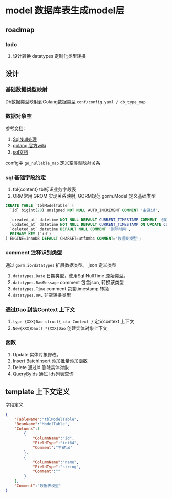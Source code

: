 # model 数据库表生成model层

## roadmap

### todo

1. 设计转换 datatypes 定制化类型转换

## 设计

### 基础数据类型映射  

Db数据类型映射到Golang数据类型 ```conf/config.yaml / db_type_map```

### 数据对象空

参考文档: 

1. [SqlNull处理](https://iamdual.com/en/posts/handle-sql-null-golang/)
2. [golang 官方wiki](https://github.com/golang/go/wiki/SQLInterface)
3. [sql文档](https://pkg.go.dev/database/sql#ColumnType.Nullable)

config中 ```go_nullable_map``` 定义空类型映射关系

### sql 基础字段约定
1. tbl{content} tbl标识业务字段表
2. ORM常用 GROM 实现关系映射, GORM规范 gorm.Model 定义基础类型

```sql
CREATE TABLE `tblModelTable` (
  `id` bigint(20) unsigned NOT NULL AUTO_INCREMENT COMMENT '主键id',

  `created_at` datetime NOT NULL DEFAULT CURRENT_TIMESTAMP COMMENT '创建时间',
  `updated_at` datetime NOT NULL DEFAULT CURRENT_TIMESTAMP ON UPDATE CURRENT_TIMESTAMP COMMENT '最后更新时间',
  `deleted_at` datetime DEFAULT NULL COMMENT '删除时间',
  PRIMARY KEY (`id`)
) ENGINE=InnoDB DEFAULT CHARSET=utf8mb4 COMMENT='数据表模型';
```

### comment 注释识别类型
通过 ```gorm.io/datatypes``` 扩展数据类型。 json 定义类型

1. ```datatypes.Date``` 日期类型，使用Sql NullTime 原始类型。
2. ```datatypes.RawMessage``` comment 包含json, 转换该类型
3. ```datatypes.Time``` comment 包含timestamp 转换
4. ```datatypes.URL``` 非空转换类型 


### 通过Dao 封装Context 上下文

1. ```type {XXX}Dao struct{ ctx Context }``` 定义context 上下文
2. ```New{XXX}Dao() *{XXX}Dao``` 创建实体对象上下文

### 函数
1. Update 实体对象修改。
2. Insert BatchInsert 添加批量添加函数
3. Delete 通过id 删除实体对象
4. QueryByIds 通过 Ids列表查询


## template 上下文定义

字段定义
```json
{
    "TableName":"tblModelTable",
    "BeanName":"ModelTable",
    "Columns":[
        {
            "ColumnName":"id",
            "FieldType":"int64",
            "Comment":"主键id"
        },
        {
            "ColumnName":"name",
            "FieldType":"string",
            "Comment":""
        }
    ],
    "Comment":"数据表模型"
}
```